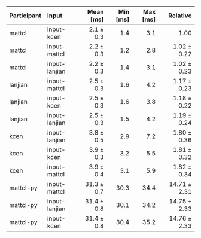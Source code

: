 | Participant | Input | Mean [ms] | Min [ms] | Max [ms] | Relative |
|:---|:---|---:|---:|---:|---:|
| mattcl | input-kcen | 2.1 ± 0.3 | 1.4 | 3.1 | 1.00 |
| mattcl | input-mattcl | 2.2 ± 0.3 | 1.2 | 2.8 | 1.02 ± 0.22 |
| mattcl | input-lanjian | 2.2 ± 0.3 | 1.4 | 3.1 | 1.02 ± 0.23 |
| lanjian | input-mattcl | 2.5 ± 0.3 | 1.6 | 4.2 | 1.17 ± 0.23 |
| lanjian | input-kcen | 2.5 ± 0.3 | 1.6 | 3.8 | 1.18 ± 0.22 |
| lanjian | input-lanjian | 2.5 ± 0.3 | 1.5 | 4.2 | 1.19 ± 0.24 |
| kcen | input-lanjian | 3.8 ± 0.5 | 2.9 | 7.2 | 1.80 ± 0.36 |
| kcen | input-kcen | 3.9 ± 0.3 | 3.2 | 5.5 | 1.81 ± 0.32 |
| kcen | input-mattcl | 3.9 ± 0.4 | 3.1 | 5.9 | 1.82 ± 0.34 |
| mattcl-py | input-mattcl | 31.3 ± 0.7 | 30.3 | 34.4 | 14.71 ± 2.31 |
| mattcl-py | input-lanjian | 31.4 ± 0.8 | 30.1 | 34.2 | 14.75 ± 2.33 |
| mattcl-py | input-kcen | 31.4 ± 0.8 | 30.4 | 35.2 | 14.76 ± 2.33 |
